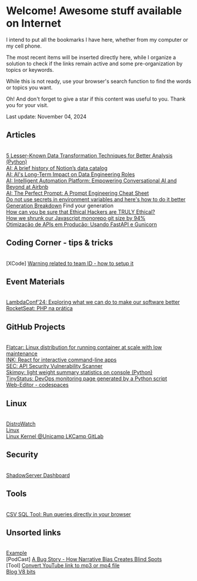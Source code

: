 # Welcome! Awesome stuff available on Internet

I intend to put all the bookmarks I have here, whether from my computer or my cell phone.

The most recent items will be inserted directly here, while I organize a solution to check if the links remain active and some pre-organization by topics or keywords.

While this is not ready, use your browser's search function to find the words or topics you want.

Oh! And don't forget to give a star if this content was useful to you. Thank you for your visit.

Last update: November 04, 2024

## Articles
<br>[5 Lesser-Known Data Transformation Techniques for Better Analysis (Python)](https://www.kdnuggets.com/5-lesser-known-data-transformation-techniques-for-better-analysis)
<br>[AI: A brief history of Notion’s data catalog](https://www.notion.so/blog/a-brief-history-of-notions-data-catalog)
<br>[AI: AI's Long-Term Impact on Data Engineering Roles](https://dagster.io/blog/ai-and-data-engineering-roles)
<br>[AI: Intelligent Automation Platform: Empowering Conversational AI and Beyond at Airbnb](https://medium.com/airbnb-engineering/intelligent-automation-platform-empowering-conversational-ai-and-beyond-at-airbnb-869c44833ff2)
<br>[AI: The Perfect Prompt: A Prompt Engineering Cheat Sheet](https://medium.com/the-generator/the-perfect-prompt-prompt-engineering-cheat-sheet-d0b9c62a2bba)
<br>[Do not use secrets in environment variables and here's how to do it better](https://www.nodejs-security.com/blog/do-not-use-secrets-in-environment-variables-and-here-is-how-to-do-it-better)
<br>[Generation Breakdown](https://www.usatoday.com/story/graphics/2024/10/08/generation-names-years-explained/74701974007/) Find your generation
<br>[How can you be sure that Ethical Hackers are TRULY Ethical?](https://www.linkedin.com/comm/pulse/how-can-you-sure-ethical-hackers-truly-the-cyber-security-hub-mep7e)
<br>[How we shrunk our Javascript monorepo git size by 94%](https://www.jonathancreamer.com/how-we-shrunk-our-git-repo-size-by-94-percent/)
<br>[Otimização de APIs em Produção: Usando FastAPI e Gunicorn](https://medium.com/data-hackers/otimiza%C3%A7%C3%A3o-de-apis-em-produ%C3%A7%C3%A3o-usando-fastapi-e-gunicorn-3eec9bd24ef4)

## Coding Corner - tips & tricks
<br>\[XCode\] [Warning related to team ID - how to setup it](https://stackoverflow.com/questions/56616238/warning-for-xcode-capabilities-for-project-may-not-function-correctly-because)

## Event Materials
<br>[LambdaConf'24: Exploring what we can do to make our software better](https://v5.chriskrycho.com/elsewhere/seeing-like-a-programmer/)
<br>[RocketSeat: PHP na prática](https://efficient-sloth-d85.notion.site/PHP-Na-pr-tica-1a9130cb4e424706a03435bdb36e4205)

## GitHub Projects
<br>[Flatcar: Linux distribution for running container at scale with low maintenance](https://github.com/flatcar/Flatcar)
<br>[INK: React for interactive command-line apps](https://github.com/vadimdemedes/ink)
<br>[SEC: API Security Vulnerability Scanner](https://github.com/cerberauth/vulnapi)
<br>[Skimpy: light weight summary statistics on console (Python)](https://github.com/aeturrell/skimpy)
<br>[TinyStatus: DevOps monitoring page generated by a Python script](https://github.com/harsxv/tinystatus)
<br>[Web-Editor - codespaces](https://docs.github.com/en/codespaces/developing-in-codespaces/web-based-editor)

## Linux
<br>[DistroWatch](https://distrowatch.com)
<br>[Linux](https://www.linux.com)
<br>[Linux Kernel @Unicamp LKCamp GitLab](https://lkcamp.gitlab.io/lkcamp_docs/)

## Security 
<br>[ShadowServer Dashboard](https://dashboard.shadowserver.org/#web-cves)

## Tools
<br>[CSV SQL Tool: Run queries directly in your browser](https://csvsqltool.com)

## Unsorted links
<br>[Example](http://www.example.com)
<br>\[PodCast\] [A Bug Story - How Narrative Bias Creates Blind Spots](https://spec.fm/podcasts/developer-tea/167202)
<br>\[Tool\] [Convert YouTube link to mp3 or mp4 file](https://youtube-to-mp3.org/mp3-convert/)
<br>[Blog V8 bits](https://v8bits.blogspot.com/)

